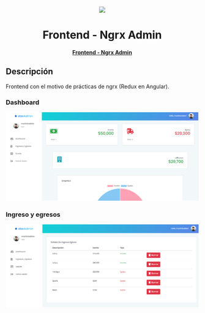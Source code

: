 <h1 align="center">
  <br>
  <img src="https://ngrx.io/assets/images/badge.svg" width="200">
  <br><br>
  Frontend - Ngrx Admin
  <br>
</h1>
<h4 align="center"><a href="https://martinbobbio.github.io/frontend-ngrx">Frontend - Ngrx Admin</a></h4>


## Descripción

Frontend con el motivo de prácticas de ngrx (Redux en Angular).


### Dashboard

![Image of pagina](src/assets/images/dashboard.png)

### Ingreso y egresos

![Image of pagina](src/assets/images/items.png)

